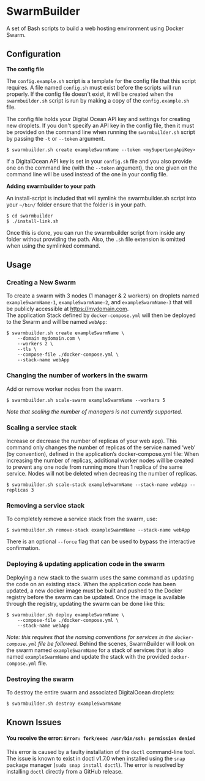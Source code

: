 # SwarmBuilder
A set of Bash scripts to build a web hosting environment using Docker Swarm.

## Configuration

**The config file**

The `config.example.sh` script is a template for the config file that this script requires.
A file named `config.sh` must exist before the scripts will run properly.  If the config file doesn't
exist, it will be created when the `swarmbuilder.sh` script is run by making a copy of the
`config.example.sh` file.

The config file holds your Digital Ocean API key and settings for creating new droplets.
If you don't specify an API key in the config file, then it must be provided on the command line
when running the `swarmbuilder.sh` script by passing the `-t` or `--token` argument.

    $ swarmbuilder.sh create exampleSwarmName --token <mySuperLongApiKey>

If a DigitalOcean API key is set in your `config.sh` file and you also provide one on the
command line (with the `--token` argument), the one given on the command line will be used instead
of the one in your config file.

**Adding swarmbuilder to your path**

An install-script is included that will symlink the swarmbuilder.sh script into your `~/bin/` folder
ensure that the folder is in your path.

    $ cd swarmbuilder
    $ ./install-link.sh

Once this is done, you can run the swarmbuilder script from inside any folder without providing the path.
Also, the `.sh` file extension is omitted when using the symlinked command.

## Usage

### Creating a New Swarm
To create a swarm with 3 nodes (1 manager & 2 workers) on droplets named `exampleSwarmName-1`, 
`exampleSwarmName-2`, and `exampleSwarmName-3` that will be publicly accessible at https://mydomain.com.  
The application Stack defined by `docker-compose.yml` will then be deployed to the Swarm and will be named
`webApp`:
	
    $ swarmbuilder.sh create exampleSwarmName \
        --domain mydomain.com \
        --workers 2 \
        --tls \
        --compose-file ./docker-compose.yml \
        --stack-name webApp
        
### Changing the number of workers in the swarm
Add or remove worker nodes from the swarm.

    $ swarmbuilder.sh scale-swarm exampleSwarmName --workers 5
    
*Note that scaling the number of managers is not currently supported.*

### Scaling a service stack
Increase or decrease the number of replicas of your web app).
This command only changes the number of replicas of the service named ‘web’ (by convention), defined in the application’s docker-compose.yml file:
When increasing the number of replicas, additional worker nodes will be created to prevent
any one node from running more than 1 replica of the same service.
Nodes will not be deleted when decreasing the number of replicas.

    $ swarmbuilder.sh scale-stack exampleSwarmName --stack-name webApp --replicas 3
    
### Removing a service stack
To completely remove a service stack from the swarm, use:

    $ swarmbuilder.sh remove-stack exampleSwarmName --stack-name webApp

There is an optional `--force` flag that can be used to bypass the interactive confirmation.

### Deploying & updating application code in the swarm
Deploying a new stack to the swarm uses the same command as updating the code on an existing stack.
When the application code has been updated, a new docker image must be built and pushed to the 
Docker registry before the swarm can be updated.  Once the image is available through the registry,
 updating the swarm can be done like this:

    $ swarmbuilder.sh deploy exampleSwarmName \
        --compose-file ./docker-compose.yml \
        --stack-name webApp

*Note: this requires that the naming conventions for services in the `docker-compose.yml` file be followed.*
Behind the scenes, SwarmBuilder will look on the swarm named `exampleSwarmName` for a stack of services that is also named `exampleSwarmName` and update the stack with the provided `docker-compose.yml` file.
    
### Destroying the swarm
To destroy the entire swarm and associated DigitalOcean droplets:

    $ swarmbuilder.sh destroy exampleSwarmName 

## Known Issues

#### You receive the error: `Error: fork/exec /usr/bin/ssh: permission denied`
This error is caused by a faulty installation of the `doctl` command-line tool.
The issue is known to exist in doctl v1.7.0 when installed using the `snap`
package manager (`sudo snap install doctl`).
The error is resolved by installing `doctl` directly from a GitHub release.
  